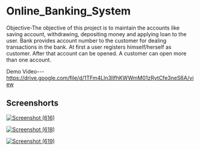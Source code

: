 # Online_Banking_System




Objective-The objective of this project is to maintain the accounts like saving account, withdrawing, depositing money and applying loan to the user. Bank provides account number to the customer for dealing transactions in the bank. At first a user registers himself/herself as customer. After that account can be opened. A customer can open more than one account.

Demo Video---
https://drive.google.com/file/d/1TFm4Lln3lIfhKWWmM01zRytCfe3neS6A/view


Screenshorts
-----------------------------------------------------------------------------------------------------------------------
<a href="https://im.ge/i/SffTTX"><img src="https://i.im.ge/2022/12/07/SffTTX.Screenshot-616.png" alt="Screenshot (616)" border="0" /></a>

<a href="https://im.ge/i/SfVYxm"><img src="https://i.im.ge/2022/12/07/SfVYxm.Screenshot-618.png" alt="Screenshot (618)" border="0" /></a>

<a href="https://im.ge/i/SfV3If"><img src="https://i.im.ge/2022/12/07/SfV3If.Screenshot-619.png" alt="Screenshot (619)" border="0" /></a>
